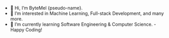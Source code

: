 - 👋 Hi, I’m ByteMel {pseudo-name}.
- 👀 I’m interested in Machine Learning, Full-stack Development, and many more. 
- 🌱 I’m currently learning Software Engineering & Computer Science.
               -  Happy Coding!
<!---
ByteMel/ByteMel is a ✨ special ✨ repository because its `README.md` (this file) appears on your GitHub profile.
You can click the Preview link to take a look at your changes.
--->
